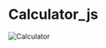 # Calculator_js
![Calculator](https://github.com/user-attachments/assets/b148124e-d9ae-4015-af77-7f70f38f6f4e)
